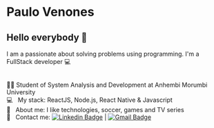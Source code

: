 # Paulo Venones

## Hello everybody 👋
I am a passionate about solving problems using programming.
I'm a FullStack developer :computer:

 <br/> 	:man_student: Student of System Analysis and Development at Anhembi Morumbi University
 <br/> :computer: &nbsp; My stack: ReactJS, Node.js, React Native & Javascript
 <br/> 💬  &nbsp; About me: I like technologies, soccer, games and TV series
 <br/> :email: &nbsp; Contact me: [![Linkedin Badge](https://img.shields.io/badge/-PauloVenones-blue?style=flat-square&logo=Linkedin&logoColor=white&link=https://www.linkedin.com/in/paulo-venones-da-silva-9245b5aa/)](https://www.linkedin.com/in/paulo-venones-da-silva-9245b5aa/) 
| 
[![Gmail Badge](https://img.shields.io/badge/-paulovenones@gmail.com-c14438?style=flat-square&logo=Gmail&logoColor=white&link=mailto:paulovenones@gmail.com)](mailto:paulovenones@gmail.com)
